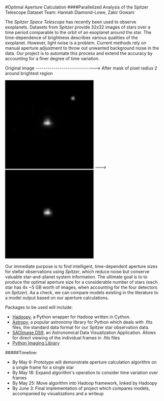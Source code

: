 #Optimal Aperture Calculation
####Parallelized Analysis of the Spitzer Telescope Dataset
Team: Hannah Diamond-Lowe, Zakir Gowani

The _Spitzer Space Telescope_ has recently been used to observe exoplanets. Datasets from _Spitzer_ provide 32x32 images of stars over a time period comparable to the orbit of an exoplanet around the star. The time-dependence of brightness describes various qualities of the exoplanet. However, light noise is a problem. Current methods rely on manual aperture adjustment to throw out unwanted background noise in the data. Our project is to automate this process and extend the accuracy by accounting for a finer degree of time variation. 


Original image ------------------------------> After mask of pixel radius 2 around brightest region

![Unmasked](images/frame_one.png) --->
![Masked](images/frame_one_mask_rad_2.png)


Our immediate purpose is to find intelligent, time-dependent aperture sizes for stellar observations using _Spitzer_, which reduce noise but conserve valuable star-and-planet system information. The ultimate goal is to to produce the optimal aperture size for a considerable number of stars (each star has 4x ~5 GB worth of images, when accounting for the four detectors on _Spitzer_). Aa a check, we can compare models existing in the literature to a model output based on our aperture calculations. 


Packages to be used will include:
* [Hadoopy](http://www.hadoopy.com/en/latest/), a Python wrapper for Hadoop written in Cython.
* [Astropy](https://astropy.readthedocs.org/en/stable/overview.html), a popular astronomy library for Python which deals with .fits files, the standard data format for our Spitzer star observation data.
* [SAOImage DS9](http://ds9.si.edu/site/Home.html), an Astronomical Data Visualization Application. Allows for direct viewing of the individual frames in .fits files
* [Python Imaging Library](http://www.pythonware.com/products/pil/)

#####Timeline:
* By May 6: Prototype will demonstrate aperture calculation algorithm on a single frame for a single star
* By May 18: Expand algorithm's operation to consider time variation over frames
* By May 25: Move algorithm into Hadoop framework, linked by Hadoopy
* By June 3: Final implementation of project which compares models, accompanied by visualizations and a writeup

